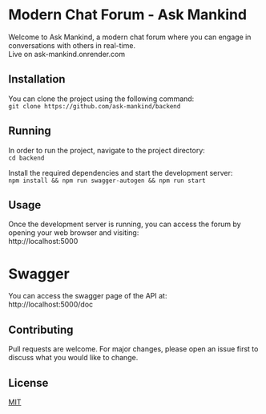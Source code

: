 # Modern Chat Forum - Ask Mankind  
Welcome to Ask Mankind, a modern chat forum where you can engage in conversations with others in real-time.   
Live on ask-mankind.onrender.com

## Installation  
You can clone the project using the following command:  
`git clone https://github.com/ask-mankind/backend`  

## Running
In order to run the project, navigate to the project directory:  
`cd backend`  
  
Install the required dependencies and start the development server:  
`npm install && npm run swagger-autogen && npm run start`  

## Usage  
Once the development server is running, you can access the forum by opening your web browser and visiting:  
http://localhost:5000    

# Swagger  
You can access the swagger page of the API at:  
http://localhost:5000/doc  

## Contributing
Pull requests are welcome. For major changes, please open an issue first
to discuss what you would like to change.  

## License

[MIT](https://choosealicense.com/licenses/mit/)  
